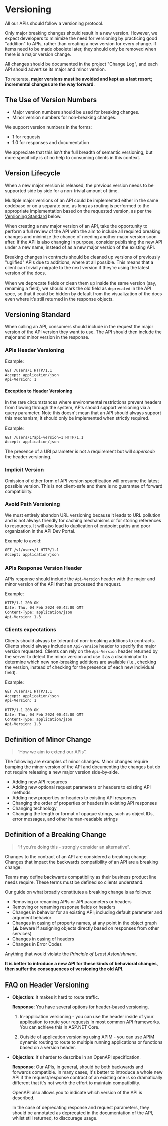 # Versioning

All our APIs should follow a versioning protocol.

Only major breaking changes should result in a new version. However, we expect developers to minimize the need for versioning by practicing good "addition" to APIs, rather than creating a new version for every change. If items need to be made obsolete later, they should only be removed when there is a major version change.

All changes should be documented in the project "Change Log", and each API should advertise its major and minor version.

To reiterate, **major versions must be avoided and kept as a last resort; incremental changes are the way forward**.

## The Use of Version Numbers

- Major version numbers should be used for breaking changes.
- Minor version numbers for non-breaking changes.

We support version numbers in the forms:

- 1 for requests
- 1.0 for responses and documentation

We appreciate that this isn't the full breadth of semantic versioning, but more specificity is of no help to consuming clients in this context.

## Version Lifecycle

When a new major version is released, the previous version needs to be supported side by side for a non-trivial amount of time.

Multiple major versions of an API could be implemented either in the same codebase or on a separate one, as long as routing is performed to the appropriate implementation based on the requested version, as per the [Versioning Standard](#versioning-standard) below.

When creating a new major version of an API, take the opportunity to perform a full review of the API with the aim to include all required breaking changes and minimize the chance of needing another major version soon after. If the API is also changing in purpose, consider publishing the new API under a new name, instead of as a new major version of the existing API.

Breaking changes in contracts should be cleaned up versions of previously "uglified" APIs due to additions, where at all possible. This means that a client can trivially migrate to the next version if they’re using the latest version of the docs.

When we deprecate fields or clean them up inside the same version (say, renaming a field), we should mark the old field as `deprecated` in the API spec, so that it could be hidden by default from the visualization of the docs even where it’s still returned in the response objects.

## Versioning Standard

When calling an API, consumers should include in the request the major version of the API version they want to use.
The API should then include the major and minor version in the response.

### APIs Header Versioning

Example:

```rest
GET /users/1 HTTP/1.1
Accept: application/json
Api-Version: 1
```

#### Exception to Header Versioning

In the rare circumstances where environmental restrictions prevent headers from flowing through the system, APIs should support versioning via a query parameter. Note this doesn't mean that an API should always support this mechanism; it should only be implemented when strictly required.

Example:

```rest
GET /users/1?api-version=1 HTTP/1.1
Accept: application/json
```

The presence of a URI parameter is not a requirement but will *supersede* the header versioning.

### Implicit Version

Omission of either form of API version specification will presume the latest possible version. This is not client-safe and there is no guarantee of forward compatibility.

### Avoid Path Versioning

We must entirely abandon URL versioning because it leads to URL pollution and is not always friendly for caching mechanisms or for storing references to resources.
It will also lead to duplication of endpoint paths and poor organization in the API Dev Portal.

Example to avoid:

```rest
GET /v1/users/1 HTTP/1.1
Accept: application/json
```

### APIs Response Version Header

APIs response should include the `Api-Version` header with the major and minor version of the API that has processed the request.

Example:

```txt
HTTP/1.1 200 OK
Date: Thu, 04 Feb 2024 00:42:00 GMT
Content-Type: application/json
Api-Version: 1.3
```

### Clients expectations

Clients should always be tolerant of non-breaking additions to contracts.
Clients should always include an `Api-Version` header to specify the major version requested.
Clients can rely on the `Api-Version` header returned by the server to detect the minor version and use it as a discriminator to determine which new non-breaking additions are available (i.e., checking the version, instead of checking for the presence of each new individual field).

Example:

```rest
GET /users/1 HTTP/1.1
Accept: application/json
Api-Version: 1
```

```txt
HTTP/1.1 200 OK
Date: Thu, 04 Feb 2024 00:42:00 GMT
Content-Type: application/json
Api-Version: 1.3
```

## Definition of Minor Change

> “How we aim to extend our APIs”.

The following are examples of minor changes. Minor changes require bumping the minor version of the API and documenting the changes but do not require releasing a new major version side-by-side.

- Adding new API resources
- Adding new optional request parameters or headers to existing API methods
- Adding new properties or headers to existing API responses
- Changing the order of properties or headers in existing API responses
- Changing technology
- Changing the length or format of opaque strings, such as object IDs, error messages, and other human-readable strings

## Definition of a Breaking Change

> “If you’re doing this - strongly consider an alternative”.

Changes to the contract of an API are considered a breaking change. Changes that impact the backwards compatibility of an API are a breaking change.

Teams may define backwards compatibility as their business product line needs require. These terms must be defined so clients understand.

Our guide on what broadly constitutes a breaking change is as follows:

- Removing or renaming APIs or API parameters or headers
- Removing or renaming response fields or headers
- Changes in behavior for an existing API; including default parameter and argument behavior
- Changes in casing of property names, at any point in the object graph (:warning: beware if assigning objects directly based on responses from other services)
- Changes in casing of headers
- Changes in Error Codes

Anything that would violate the *Principle of Least Astonishment*.

**It is better to introduce a new API for these kinds of behavioral changes, then suffer the consequences of versioning the old API.**

## FAQ on Header Versioning

- **Objection**: It makes it hard to route traffic.

  **Response**: You have several options for header-based versioning.

  1. In-application versioning - you can use the header inside of your application to route your requests in most common API frameworks. You can achieve this in ASP.NET Core.

  2. Outside of application versioning using APIM - you can use APIM dynamic routing to route to multiple running applications or functions based on a version header.

- **Objection**: It's harder to describe in an OpenAPI specification.
  
  **Response**: Our APIs, in general, should be both backwards and forwards compatible. In many cases, it's better to introduce a whole new API if the request/response contract of an existing one is so dramatically different that it's not worth the effort to maintain compatibility.

  OpenAPI also allows you to indicate which version of the API is described.

  In the case of deprecating response and request parameters, they should be annotated as deprecated in the documentation of the API, whilst still returned, to discourage usage.
